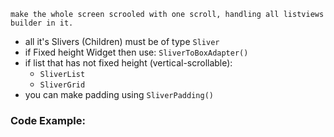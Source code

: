 	make the whole screen scrooled with one scroll, handling all listviews builder in it.

- all it's Slivers (Children) must be of type `Sliver` 
- if Fixed height Widget then use: `SliverToBoxAdapter()` 
- if list that has not fixed height (vertical-scrollable):
	- `SliverList`
	- `SliverGrid`
- you can make padding using `SliverPadding()`
### Code Example:

```dart

```